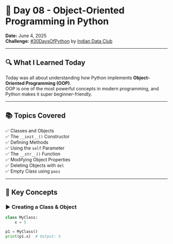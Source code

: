 # 🐍 Day 08 - Object-Oriented Programming in Python

**Date:** June 4, 2025  
**Challenge:** [#30DaysOfPython](https://indiandataclub.com) by [Indian Data Club](https://indiandataclub.com)

---

## 🔍 What I Learned Today

Today was all about understanding how Python implements **Object-Oriented Programming (OOP)**.  
OOP is one of the most powerful concepts in modern programming, and Python makes it super beginner-friendly.

---

## 📚 Topics Covered

✅ Classes and Objects  
✅ The `__init__()` Constructor  
✅ Defining Methods  
✅ Using the `self` Parameter  
✅ The `__str__()` Function  
✅ Modifying Object Properties  
✅ Deleting Objects with `del`  
✅ Empty Class using `pass`

---

## 🧠 Key Concepts

### ▶️ Creating a Class & Object
```python
class MyClass:
    x = 5

p1 = MyClass()
print(p1.x)  # Output: 5

